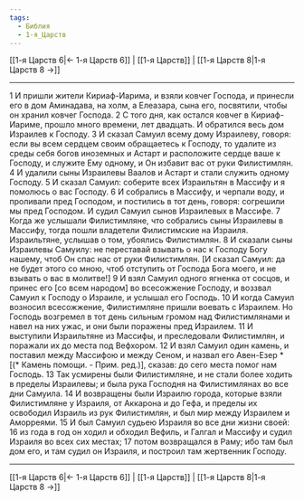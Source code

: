 ```yaml
---
tags:
  - Библия
  - 1-я_Царств
---
```

[[1-я Царств 6|← 1-я Царств 6]] | [[1-я Царств]] | [[1-я Царств 8|1-я Царств 8 →]]

---
1 И пришли жители Кириаф-Иарима, и взяли ковчег Господа, и принесли его в дом Аминадава, на холм, а Елеазара, сына его, посвятили, чтобы он хранил ковчег Господа.
2 С того дня, как остался ковчег в Кириаф-Иариме, прошло много времени, лет двадцать. И обратился весь дом Израилев к Господу.
3 И сказал Самуил всему дому Израилеву, говоря: если вы всем сердцем своим обращаетесь к Господу, то удалите из среды себя богов иноземных и Астарт и расположите сердце ваше к Господу, и служите Ему одному, и Он избавит вас от руки Филистимлян.
4 И удалили сыны Израилевы Ваалов и Астарт и стали служить одному Господу.
5 И сказал Самуил: соберите всех Израильтян в Массифу и я помолюсь о вас Господу.
6 И собрались в Массифу, и черпали воду, и проливали пред Господом, и постились в тот день, говоря: согрешили мы пред Господом. И судил Самуил сынов Израилевых в Массифе.
7 Когда же услышали Филистимляне, что собрались сыны Израилевы в Массифу, тогда пошли владетели Филистимские на Израиля. Израильтяне, услышав о том, убоялись Филистимлян.
8 И сказали сыны Израилевы Самуилу: не переставай взывать о нас к Господу Богу нашему, чтоб Он спас нас от руки Филистимлян. [И сказал Самуил: да не будет этого со мною, чтоб отступить от Господа Бога моего, и не взывать о вас в молитве!]
9 И взял Самуил одного ягненка от сосцов, и принес его [со всем народом] во всесожжение Господу, и воззвал Самуил к Господу о Израиле, и услышал его Господь.
10 И когда Самуил возносил всесожжение, Филистимляне пришли воевать с Израилем. Но Господь возгремел в тот день сильным громом над Филистимлянами и навел на них ужас, и они были поражены пред Израилем.
11 И выступили Израильтяне из Массифы, и преследовали Филистимлян, и поражали их до места под Вефхором.
12 И взял Самуил один камень, и поставил между Массифою и между Сеном, и назвал его Авен-Езер * [(* Камень помощи. - Прим. ред.)], сказав: до сего места помог нам Господь.
13 Так усмирены были Филистимляне, и не стали более ходить в пределы Израилевы; и была рука Господня на Филистимлянах во все дни Самуила.
14 И возвращены были Израилю города, которые взяли Филистимляне у Израиля, от Аккарона и до Гефа, и пределы их освободил Израиль из рук Филистимлян, и был мир между Израилем и Аморреями.
15 И был Самуил судьею Израиля во все дни жизни своей:
16 из года в год он ходил и обходил Вефиль, и Галгал и Массифу и судил Израиля во всех сих местах;
17 потом возвращался в Раму; ибо там был дом его, и там судил он Израиля, и построил там жертвенник Господу.

---
[[1-я Царств 6|← 1-я Царств 6]] | [[1-я Царств]] | [[1-я Царств 8|1-я Царств 8 →]]